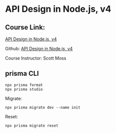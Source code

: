 # API Design in Node.js, v4

## Course Link:

[API Design in Node.js, v4](https://frontendmasters.com/courses/api-design-nodejs-v4/ "Frontend Masters")

Github: [API Design in Node.js, v4](https://github.com/Hendrixer/api-design-v4-course "Source Code")

Course Instructor: Scott Moss

## prisma CLI

```
npx prisma format
npx prisma studio
```

Migrate:

```
npx prisma migrate dev --name init
```

Reset:

```
npx prisma migrate reset
```
